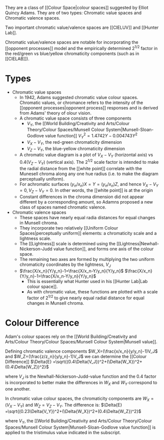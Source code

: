 They are a class of [[Colour Space|colour spaces]] suggested by Elliot Quincy Adams. They are of two types: Chromatic value spaces and Chromatic valence spaces.

Two important chromatic value/valence spaces are [[CIELUV]] and [[Hunter Lab]].

Chromatic value/valence spaces are notable for incorporating the [[opponent processes]] model and the empirically determined $2^{1/2}$ factor in the red/green vs blue/yellow chromaticity components (such as in [[CIELAB]]).

# Types
- Chromatic value spaces
	- In 1942, Adams suggested chromatic value colour spaces. Chromatic values, or chromance refers to the intensity of the [[opponent processes|opponent process]] responses and is derived from Adams' theory of olour vision.
	- A chromatic value space consists of three components
		- $V_Y$, the [[World Building/Creativity and Arts/Colour Theory/Colour Spaces/Munsell Colour System|Munsell-Sloan-Godlove value function]]
		  $V_Y^2=1.4742Y-0.004743Y^2$
		- $V_X-V_Y$, the red-green chromaticity dimension
		- $V_Z-V_Y$, the blue-yellow chromaticity dimension
	- A chromatic value diagram is a plot of $V_X-V_Y$ (horizontal axis) vs $0.4(V_Z-V_Y)$ (vertical axis). The $2^{1/2}$ scale factor is intended to make the radial distance from the [[white point]] correlate with the Munesell chroma along any one hue radius (i.e. to make the diagram perceptually uniform).
	- For achromatic surfaces $(y_n/x_n)X=Y=(y_n/x_n)Z$, and hence $V_X-V_Y=0, V_Z-V_Y=0$. In other words, the [[white point]] is at the origin
	- Constant differences in the chroma dimension did not appear different by a corresponding amount, so Adamns proposed a new class of spaces named chromatic valence.
- Chromatic valence spaces
	- These spaces have nearly equal radia distances for equal changes in Munsell chroma.
	- They incorporate two relatively [[Uniform Colour Spaces|perceptually uniform]] elements: a chromaticity scale and a lightness scale.
	- The [[Lightness]] scale is determined using the [[Lightness|Newhall-Nickerson-Judd value function]], and forms one axis of the colour space.
	- The remaining two axes are formed by multiplying the two uniform chromaticity coordinates by the lightness, $V_J$
	- $\frac{X/x_n}{Y/y_n}-1=\frac{X/x_n-Y/y_n}{Y/y_n}$
	  $\frac{X/x_n}{Y/y_n}-1=\frac{X/x_n-Y/y_n}{Y/y_n}$ 
	  - This is essentially what Hunter used in his [[Hunter Lab|Lab colour space]].
	  - As with chromatic value, these functions are plotted with a scale factor of $2^{1/2}$ to give nearly equal radial distance for equal changes in Munsell chroma.

# Colour Difference
Adam's colour spaces rely on the [[World Building/Creativity and Arts/Colour Theory/Colour Spaces/Munsell Colour System|Munsell value]].

Defining chromatic valence components
$W_X=(\frac{x/x_n}{y/y_n}-1)V_J$ and
$W_Z=(\frac{z/z_n}{y/y_n}-1)V_J$
we can determine the [[Colour Difference]] $\Delta{E} =\sqrt{(0.4\Delta{V_J})^2+(\Delta{W_X})^2+(0.4\Delta{W_Z})^2}$ 

where $V_J$ is the Newhall-Nickerson-Judd-value function and the 0.4 factor is incorporated to better make the differences in $W_X$ and $W_Y$ correspond to one another.

In chromatic value colour spaces, the chromaticity components are $W_X=(V_X-V_Y)$ and $W_Z=V_Z-V_Y$. The difference is: $\Delta{E} =\sqrt{(0.23\Delta{V_Y})^2+(\Delta{W_X})^2+(0.4\Delta{W_Z})^2}$ 

where $V_Y$, the [[World Building/Creativity and Arts/Colour Theory/Colour Spaces/Munsell Colour System|Munsell-Sloan-Godlove value function]] is applied to the tristimulus value indicated in the subscript.